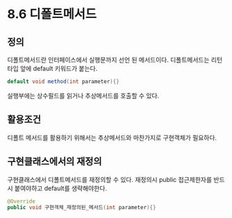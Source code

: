 # 8.6 디폴트메서드
## 정의
디폴트메서드란 인터페이스에서 실행문까지 선언 된 메서드이다. 
디폴트메서드는 리턴타입 앞에 default 키워드가 붙는다.
~~~java
default void method(int parameter){}
~~~
실행부에는 상수필드를 읽거나 추상메서드를 호출할 수 있다.
## 활용조건
디폴트 메서드를 활용하기 위해서는 추상메서드와 마찬가지로 구현객체가 필요하다.
## 구현클래스에서의 재정의
구현클래스에서 디폴트메서드를 재정의할 수 있다. 재정의시 public 접근제한자를 반드시 붙여야하고 default를 생략해야한다.
~~~java
@Override
public void 구현객체_재정의된_메서드(int parameter){}
~~~

